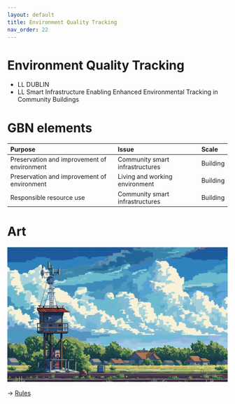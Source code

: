 ```yaml
---
layout: default
title: Environment Quality Tracking
nav_order: 22
---
```


# Environment Quality Tracking

* LL DUBLIN
* LL Smart Infrastructure Enabling Enhanced Environmental Tracking in Community Buildings


# GBN elements

| Purpose                                     | Issue                           | Scale    |
|:--------------------------------------------|:--------------------------------|:---------|
| Preservation and improvement of environment | Community smart infrastructures | Building |
| Preservation and improvement of environment | Living and working environment  | Building |
| Responsible resource use                    | Community smart infrastructures | Building |

# Art

![](art/DUB-C-UC5.png)




-> [Rules](rules.md)
